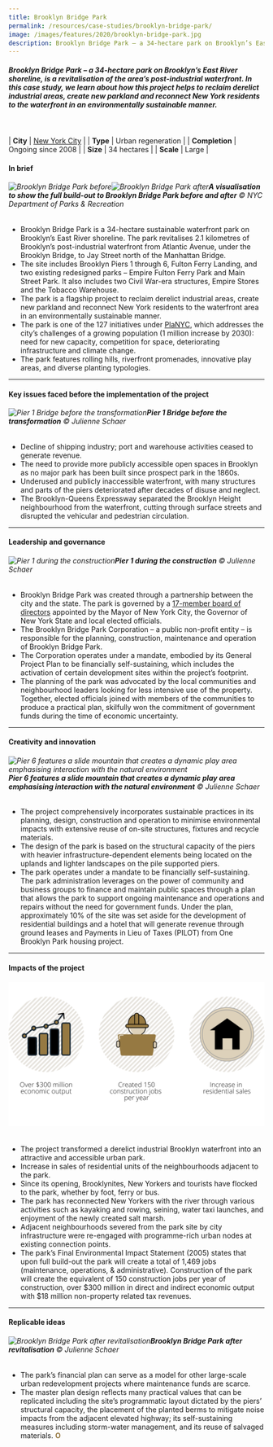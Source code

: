 ```yaml
---
title: Brooklyn Bridge Park
permalink: /resources/case-studies/brooklyn-bridge-park/
image: /images/features/2020/brooklyn-bridge-park.jpg
description: Brooklyn Bridge Park – a 34-hectare park on Brooklyn’s East River shoreline, is a revitalisation of the area’s post-industrial waterfront. In this case study, we learn about how this project helps to reclaim derelict industrial areas, create new parkland and reconnect New York residents to the waterfront in an environmentally sustainable manner.
---
```


##### Brooklyn Bridge Park – a 34-hectare park on Brooklyn’s East River shoreline, is a revitalisation of the area’s post-industrial waterfront. In this case study, we learn about how this project helps to reclaim derelict industrial areas, create new parkland and reconnect New York residents to the waterfront in an environmentally sustainable manner. 

<br>

| **City** | [New York City](/nyc/) |
| **Type** | Urban regeneration |
| **Completion** | Ongoing since 2008 |
| **Size** | 34 hectares |
| **Scale** | Large |

#### **In brief**

###### ![Brooklyn Bridge Park before](/images/features/2020/bbp-before.jpg/)![Brooklyn Bridge Park after](/images/features/2020/bbp-after.jpg/)**A visualisation to show the full build-out to Brooklyn Bridge Park before and after** © NYC Department of Parks & Recreation

- Brooklyn Bridge Park is a 34-hectare sustainable waterfront park on Brooklyn’s East River shoreline. The park revitalises 2.1 kilometres of Brooklyn’s post-industrial waterfront from Atlantic Avenue, under the Brooklyn Bridge, to Jay Street north of the Manhattan Bridge. 
- The site includes Brooklyn Piers 1 through 6, Fulton Ferry Landing, and two existing redesigned parks – Empire Fulton Ferry Park and Main Street Park. It also includes two Civil War-era structures, Empire Stores and the Tobacco Warehouse. 
- The park is a flagship project to reclaim derelict industrial areas, create new parkland and reconnect New York residents to the waterfront area in an environmentally sustainable manner. 
- The park is one of the 127 initiatives under [PlaNYC](http://www.nyc.gov/html/planyc/downloads/pdf/140422_PlaNYCP-Report_FINAL_Web.pdf), which addresses the city’s challenges of a growing population (1 million increase by 2030): need for new capacity, competition for space, deteriorating infrastructure and climate change.
- The park features rolling hills, riverfront promenades, innovative play areas, and diverse planting typologies. 

---

#### **Key issues faced before the implementation of the project**

###### ![Pier 1 Bridge before the transformation](/images/features/2020/bbp-before2.jpg/)**Pier 1 Bridge before the transformation** © Julienne Schaer

- Decline of shipping industry; port and warehouse activities ceased to generate revenue.
- The need to provide more publicly accessible open spaces in Brooklyn as no major park has been built since prospect park in the 1860s.
- Underused and publicly inaccessible waterfront, with many structures and parts of the piers deteriorated after decades of disuse and neglect. 
- The Brooklyn-Queens Expressway separated the Brooklyn Height neighbourhood from the waterfront, cutting through surface streets and disrupted the vehicular and pedestrian circulation.

---

#### **Leadership and governance**

###### ![Pier 1 during the construction](/images/features/2020/bbp-construction.jpg/)**Pier 1 during the construction** © Julienne Schaer

- Brooklyn Bridge Park was created through a partnership between the city and the state. 
The park is governed by a [17-member board of directors](https://www.brooklynbridgepark.org/pages/aboutbbp) appointed by the Mayor of New York City, the Governor of New York State and local elected officials.
- The Brooklyn Bridge Park Corporation – a public non-profit entity – is responsible for the planning, construction, maintenance and operation of Brooklyn Bridge Park. 
- The Corporation operates under a mandate, embodied by its General Project Plan to be financially self-sustaining, which includes the activation of certain development sites within the project’s footprint.
- The planning of the park was advocated by the local communities and neighbourhood leaders looking for less intensive use of the property. Together, elected officials joined with members of the communities to produce a practical plan, skilfully won the commitment of government funds during the time of economic uncertainty.

---

#### **Creativity and innovation**

###### ![Pier 6 features a slide mountain that creates a dynamic play area emphasising interaction with the natural environment](/images/features/2020/bbp-mountain-slide.jpg/)**Pier 6 features a slide mountain that creates a dynamic play area emphasising interaction with the natural environment** © Julienne Schaer

- The project comprehensively incorporates sustainable practices in its planning, design, construction and operation to minimise environmental impacts with extensive reuse of on-site structures, fixtures and recycle materials. 
- The design of the park is based on the structural capacity of the piers with heavier infrastructure-dependent elements being located on the uplands and lighter landscapes on the pile supported piers. 
- The park operates under a mandate to be financially self-sustaining. The park administration leverages on the power of community and business groups to finance and maintain public spaces through a plan that allows the park to support ongoing maintenance and operations and repairs without the need for government funds. Under the plan, approximately 10% of the site was set aside for the development of residential buildings and a hotel that will generate revenue through ground leases and Payments in Lieu of Taxes (PILOT) from One Brooklyn Park housing project. 

---

#### **Impacts of the project**

###### ![Impacts](/images/features/2020/impacts-nyc2.png/)

- The project transformed a derelict industrial Brooklyn waterfront into an attractive and accessible urban park.  
- Increase in sales of residential units of the neighbourhoods adjacent to the park.  
- Since its opening, Brooklynites, New Yorkers and tourists have flocked to the park, whether by foot, ferry or bus. 
- The park has reconnected New Yorkers with the river through various activities such as kayaking and rowing, seining, water taxi launches, and enjoyment of the newly created salt marsh. 
- Adjacent neighbourhoods severed from the park site by city infrastructure were re-engaged with programme-rich urban nodes at existing connection points.
- The park’s Final Environmental Impact Statement (2005) states that upon full build-out the park will create a total of 1,469 jobs (maintenance, operations, & administrative). Construction of the park will create the equivalent of 150 construction jobs per year of construction, over $300 million in direct and indirect economic output with $18 million non-property related tax revenues.

---

#### **Replicable ideas**

###### ![Brooklyn Bridge Park after revitalisation](/images/features/2020/brooklyn-bridge-park.jpg/)**Brooklyn Bridge Park after revitalisation** © Julienne Schaer

- The park’s financial plan can serve as a model for other large-scale urban redevelopment projects where maintenance funds are scarce. 
- The master plan design reflects many practical values that can be replicated including the site’s programmatic layout dictated by the piers’ structural capacity, the placement of the planted berms to mitigate noise impacts from the adjacent elevated highway; its self-sustaining measures including storm-water management, and its reuse of salvaged materials. **<font color="#967942">O</font>**
